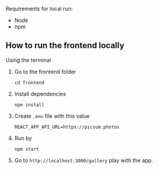 Requirements for local run:
- Node
- npm

## How to run the frontend locally
Using the terminal

1. Go to the frontend folder

    `cd frontend`

2. Install dependencies

    `npm install`

3. Create `.env` file with this value

    ```
    REACT_APP_API_URL=https://picsum.photos
    ```

4. Run by

    `npm start`

5. Go to `http://localhost:3000/gallery` play with the app.